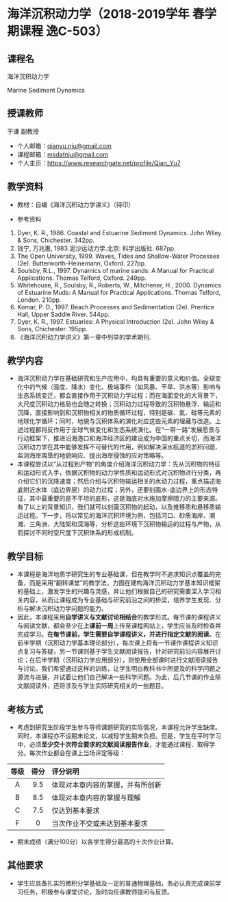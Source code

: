 # 海洋沉积动力学（2018-2019学年 春学期课程 逸C-503）
## 课程名
海洋沉积动力学

Marine Sediment Dynamics
## 授课教师
于谦 副教授
* 个人邮箱：qianyu.nju@gmail.com
* 课程邮箱：msdatnju@gmail.com
* 个人主页：https://www.researchgate.net/profile/Qian_Yu7

## 教学资料
* 教材：自编《海洋沉积动力学讲义》（待印）

* 参考资料
1. Dyer, K. R., 1986. Coastal and Estuarine Sediment Dynamics. John Wiley & Sons, Chichester. 342pp.
2. 钱宁, 万兆惠, 1983.泥沙运动力学.北京: 科学出版社. 687pp.
3. The Open University, 1999. Waves, Tides and Shallow-Water Processes (2e). Butterworth-Heinemann, Oxford. 227pp.
4. Soulsby, R.L., 1997. Dynamics of marine sands: A Manual for Practical Applications. Thomas Telford, Oxford. 249pp.
5. Whitehouse, R., Soulsby, R., Roberts, W., Mitchener, H., 2000. Dynamics of Estuarine Muds: A Manual for Practical Applications. Thomas Telford, London. 210pp.
6. Komar, P. D., 1997. Beach Processes and Sedimentation (2e). Prentice Hall, Upper Saddle River. 544pp.
7. Dyer, K. R., 1997. Estuaries: A Physical Introduction (2e). John Wiley & Sons, Chichester. 195pp.
8. 《海洋沉积动力学讲义》第一章中列举的学术期刊.

## 教学内容
* 海洋沉积动力学在基础研究和生产应用中，均具有重要的意义和价值。全球变化中的气候（温度、降水）变化、极端事件（如风暴、干旱、洪水等）影响与生态系统变迁，都会直接作用于沉积动力学过程；而在海面变化的大背景下，大尺度沉积动力格局也会随之转换；沉积动力过程导致的沉积物悬浮、输运和沉降，直接影响到和沉积物相关的物质循环过程，特别是碳、氮、硅等元素的地球化学循环；同时，地貌与沉积体系的演化对应这些元素的埋藏与改造。上述过程都将反作用于全球气候变化和生态系统演化。在“一带一路”发展愿景与行动框架下，推进沿海港口和海洋经济区的建设成为中国的重点关切，而海洋沉积动力学在其中能够发挥不可替代的作用，例如解决深水航道的淤积问题、监测海岸围垦的地貌响应、提出海岸侵蚀的应对策略等。
* 本课程尝试以“从过程到产物”的角度介绍海洋沉积动力学：先从沉积物的特征和运动形式入手，依据沉积物的动力学性质和运动形式对沉积物进行分类，再介绍它们的沉降速度；然后介绍与沉积物输运相关的水动力过程，重点描述海底附近水体（底边界层）的动力过程；另外，还要刻画水-底边界上的形态特征，其中最重要的是不平坦的底形，这是海底对水施加摩擦阻力的主要来源。有了以上的背景知识，我们就可以刻画沉积物的起动，以及推移质和悬移质输运过程。下一步，将以常见的海洋沉积环境为例，包括河口、砂质海岸、潮滩、三角洲、大陆架和深海等，分析这些环境下沉积物输运的过程与产物，从而探讨不同时空尺度下沉积体系的形成机制。

## 教学目标
* 本课程是海洋地质学研究生的专业基础课，但在教学时不追求知识点覆盖的完备，而是采用“翻转课堂”的教学法，力图在建构海洋沉积动力学基本知识框架的基础上，激发学生的兴趣与灵感，并让他们根据自己的研究需要深入学习相关内容，从而让课程成为专业基础与研究前沿之间的桥梁，培养学生发现、分析与解决沉积动力学问题的能力。
* 因此，本课程采用**自学讲义与文献讨论相结合**的教学形式。每节课的课程讲义与阅读文献，都会至少在**上课前一周**上传至课程网站上，学生应当及时检查并完成学习。**在每节课前，学生需要自学课程讲义，并进行指定文献的阅读**。在前半学期（沉积动力学基本理论部分），每次课上将有一节课作课程讲义知识点复习与答疑，另一节课则基于学生文献阅读报告，针对研究前沿内容展开讨论；在后半学期（沉积动力学应用部分），则使用全部课时进行文献阅读报告与讨论。我们希望通过这样的训练，让学生明白教科书中所提及的科学问题之源流与进展，并试着让他们自己解决一些科学问题。为此，后几节课的作业除文献阅读外，还将涉及与学生实际研究相关的一些题目。

## 考核方式
* 考虑到研究生阶段学生参与导师课题研究的实际情况，本课程允许学生缺席。同时，本课程亦不设期末论文，以减轻学生期末负担。但是，学生在平时学习中，必须**至少交十次符合要求的文献阅读报告作业**，才能通过课程、取得学分。每次作业都会在课上当场评定等级：

|等级|得分|评分说明|
|:--:|:--:|:--|
|A|9.5|体现对本章内容的掌握，并有所创新|
|B|8.5|体现对本章内容的掌握与理解|
|C|7.5|仅达到基本要求|
|F|0|当次作业不交或未达到基本要求|

* 期末成绩（满分100分）以各学生得分最高的十次作业计算。

## 其他要求
* 学生应具备扎实的微积分学基础及一定的普通物理基础，务必认真完成课前学习任务，积极参与课堂讨论，及时向任课教师提问与反馈。
